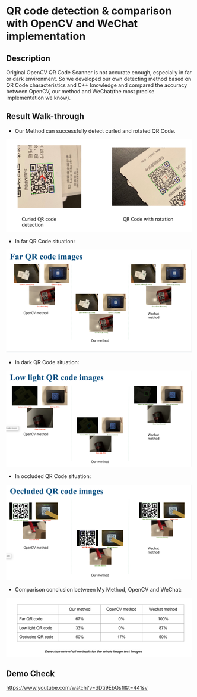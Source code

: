 
# QR code detection & comparison with OpenCV and WeChat implementation


## Description
Original OpenCV QR Code Scanner is not accurate enough, especially in far or dark environment. So we developed our own detecting method based on QR Code characteristics and C++ knowledge and compared the accuracy between OpenCV, our method and WeChat(the most precise implementation we know).



## Result Walk-through

* Our Method can successfully detect curled and rotated QR Code.
<img src="Curled.png" width = "500">

* In far QR Code situation:
<img src="far.png" width = "500">

* In dark QR Code situation:
<img src="dark.png" width = "500">

* In occluded QR Code situation:
<img src="occluded.png" width = "500">
 
* Comparison conclusion between My Method, OpenCV and WeChat:
<img src="conclusion.png" width = "500">

## Demo Check

https://www.youtube.com/watch?v=dDti9EbQsfI&t=441sv
